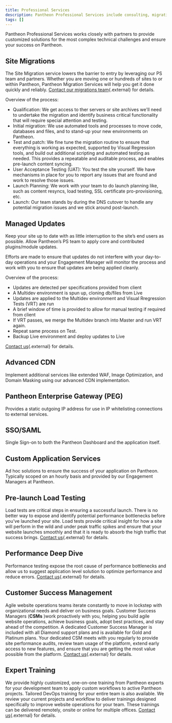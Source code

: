```yaml
---
title: Professional Services
description: Pantheon Professional Services include consulting, migrations, load testing, training, and dedicated Customer Success Managers.
tags: []
---
```


Pantheon Professional Services works closely with partners to provide customized solutions for the most complex technical challenges and ensure your success on Pantheon.

## Site Migrations 
The Site Migration service lowers the barrier to entry by leveraging our PS team and partners. Whether you are moving one or hundreds of sites to or within Pantheon, Pantheon Migration Services will help you get it done quickly and reliably. [Contact our migrations team](https://pantheon.io/migrations){.external} for details.

Overview of the process:
* Qualification: We get access to ther servers or site archives we'll need to undertake the migration and identify business critical functionality that will require special attention and testing.
* Initial migration: We use automated tools and processes to move code, databases and files, and to stand-up your new environments on Pantheon.
* Test and patch: We fine tune the migration routine to ensure that everything is working as expected, supported by Visual Regression tools, and build out additional scripting and automated testing as needed. This provides a repeatable and auditable process, and enables pre-launch content syncing.
* User Acceptance Testing (UAT): You test the site yourself. We have mechanisms in place for you to report any issues that are found and work to resolve those issues.
* Launch Planning: We work with your team to do launch planning like, such as content resyncs, load testing, SSL certificate pro-provisioning, etc.
* Launch: Our team stands by during the DNS cutover to handle any potential migration issues and we stick around post-launch.

## Managed Updates
Keep your site up to date with as little interruption to the site’s end users as possible. Allow Pantheon’s PS team to apply core and contributed plugins/module updates. 

Efforts are made to ensure that updates do not interfere with your day-to-day operations and your Engagement Manager will monitor the process and work with you to ensure that updates are being applied cleanly.

Overview of the process:
* Updates are detected per specifications provided from client
* A Multidev environment is spun up, cloning db/files from Live
* Updates are applied to the Multidev environment and Visual Rregression Tests (VRT) are run
* A brief window of time is provided to allow for manual testing if required from client
* If VRT passes, we merge the Multidev branch into Master and run VRT again.
* Repeat same process on Test.
* Backup Live environment and deploy updates to Live

[Contact us](https://pantheon.io/professional-services){.external} for details.

## Advanced CDN
Implement additional services like extended WAF, Image Optimization, and Domain Masking using our advanced CDN implementation.

## Pantheon Enterprise Gateway (PEG)
Provides a static outgoing IP address for use in IP whitelisting connections to external services.

## SSO/SAML
Single Sign-on to both the Pantheon Dashboard and the application itself.

## Custom Application Services
Ad hoc solutions to ensure the success of your application on Pantheon. Typically scoped on an hourly basis and provided by our Engagement Managers at Pantheon.

## Pre-launch Load Testing
Load tests are critical steps in ensuring a successful launch. There is no better way to expose and identify potential performance bottlenecks before you’ve launched your site. Load tests provide critical insight for how a site will perform in the wild and under peak traffic spikes and ensure that your website launches smoothly and that it is ready to absorb the high traffic that success brings. [Contact us](https://pantheon.io/professional-services){.external} for details.

## Performance Deep Dive
Performance testing expose the root cause of performance bottlenecks and allow us to suggest application level solution to optimize performance and reduce errors. [Contact us](https://pantheon.io/professional-services){.external} for details.

## Customer Success Management
Agile website operations teams iterate constantly to move in lockstep with organizational needs and deliver on business goals. Customer Success Managers (**CSMs** )work proactively with you, helping you build agile website operations, achieve business goals, adopt best practices, and stay ahead of the competition. A dedicated Customer Success Manager is included with all Diamond support plans and is available for Gold and Platinum plans. Your dedicated CSM meets with you regularly to provide site performance audits, review team usage of the platform, extend early access to new features, and ensure that you are getting the most value possible from the platform. [Contact us](https://pantheon.io/contact-us){.external} for details.

## Expert Training
We provide highly customized, one-on-one training from Pantheon experts for your development team to apply custom workflows to active Pantheon projects. Tailored DevOps training for your entire team is also available. We review your current projects and workflow to deliver trainings designed specifically to improve website operations for your team. These trainings can be delivered remotely, onsite or online for multiple offices. [Contact us](https://pantheon.io/agencies/learn-pantheon){.external} for details.
